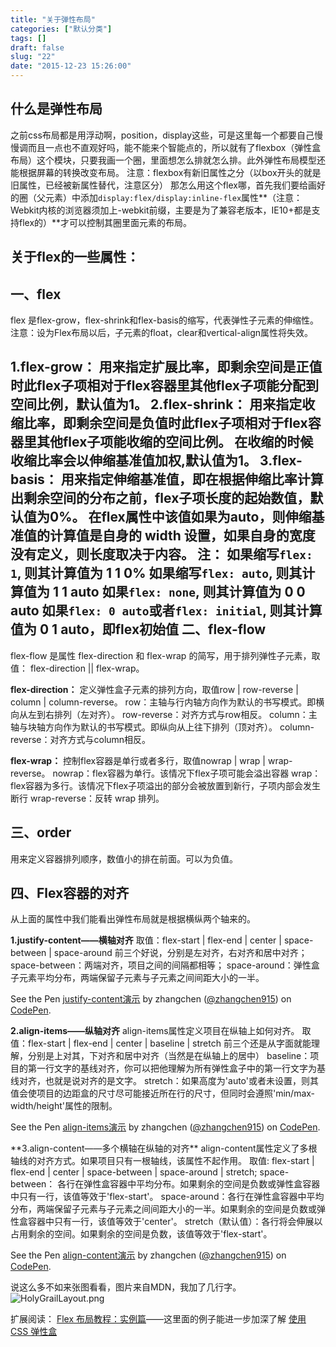 ```yaml
---
title: "关于弹性布局"
categories: ["默认分类"]
tags: []
draft: false
slug: "22"
date: "2015-12-23 15:26:00"
---
```


什么是弹性布局
-------

之前css布局都是用浮动啊，position，display这些，可是这里每一个都要自己慢慢调而且一点也不直观好吗，能不能来个智能点的，所以就有了flexbox（弹性盒布局）这个模块，只要我画一个圈，里面想怎么排就怎么排。此外弹性布局模型还能根据屏幕的转换改变布局。
注意：flexbox有新旧属性之分（以box开头的就是旧属性，已经被新属性替代，注意区分）
那怎么用这个flex哪，首先我们要给画好的圈（父元素）中添加`display:flex/display:inline-flex`属性**（注意：Webkit内核的浏览器须加上-webkit前缀，主要是为了兼容老版本，IE10+都是支持flex的）**才可以控制其圈里面元素的布局。

关于flex的一些属性：
------------

一、flex
------

flex 是flex-grow，flex-shrink和flex-basis的缩写，代表弹性子元素的伸缩性。
注意：设为Flex布局以后，子元素的float，clear和vertical-align属性将失效。

**1.flex-grow：**
用来指定扩展比率，即剩余空间是正值时此flex子项相对于flex容器里其他flex子项能分配到空间比例，默认值为1。
**2.flex-shrink：**
用来指定收缩比率，即剩余空间是负值时此flex子项相对于flex容器里其他flex子项能收缩的空间比例。
在收缩的时候收缩比率会以伸缩基准值加权,默认值为1。
**3.flex-basis：**
用来指定伸缩基准值，即在根据伸缩比率计算出剩余空间的分布之前，flex子项长度的起始数值，默认值为0%。
在flex属性中该值如果为auto，则伸缩基准值的计算值是自身的 width 设置，如果自身的宽度没有定义，则长度取决于内容。
**注：**
如果缩写`flex: 1`, 则其计算值为 1 1 0%
如果缩写`flex: auto`, 则其计算值为 1 1 auto
如果`flex: none`, 则其计算值为 0 0 auto
如果`flex: 0 auto`或者`flex: initial`, 则其计算值为 0 1 auto，即flex初始值
二、flex-flow
-----------

flex-flow 是属性 flex-direction 和 flex-wrap 的简写，用于排列弹性子元素，取值： flex-direction || flex-wrap。

**flex-direction：**
定义弹性盒子元素的排列方向，取值row | row-reverse | column | column-reverse。
row：主轴与行内轴方向作为默认的书写模式。即横向从左到右排列（左对齐）。
row-reverse：对齐方式与row相反。
column：主轴与块轴方向作为默认的书写模式。即纵向从上往下排列（顶对齐）。
column-reverse：对齐方式与column相反。

**flex-wrap：**
控制flex容器是单行或者多行，取值nowrap | wrap | wrap-reverse。
nowrap：flex容器为单行。该情况下flex子项可能会溢出容器
wrap：flex容器为多行。该情况下flex子项溢出的部分会被放置到新行，子项内部会发生断行
wrap-reverse：反转 wrap 排列。

三、order
-------

用来定义容器排列顺序，数值小的排在前面。可以为负值。


四、Flex容器的对齐
-----------
从上面的属性中我们能看出弹性布局就是根据横纵两个轴来的。

**1.justify-content——横轴对齐**
取值：flex-start | flex-end | center | space-between | space-around
前三个好说，分别是左对齐，右对齐和居中对齐；
space-between：两端对齐，项目之间的间隔都相等；
space-around：弹性盒子元素平均分布，两端保留子元素与子元素之间间距大小的一半。

<p data-height="320" data-theme-id="21453" data-slug-hash="wMWLOg" data-default-tab="result" data-user="zhangchen915" class='codepen'>See the Pen <a href='http://codepen.io/zhangchen915/pen/wMWLOg/'>justify-content演示</a> by zhangchen (<a href='http://codepen.io/zhangchen915'>@zhangchen915</a>) on <a href='http://codepen.io'>CodePen</a>.</p>
<script async src="//assets.codepen.io/assets/embed/ei.js"></script>

**2.align-items——纵轴对齐**
align-items属性定义项目在纵轴上如何对齐。
取值：flex-start | flex-end | center | baseline | stretch
前三个还是从字面就能理解，分别是上对其，下对齐和居中对齐（当然是在纵轴上的居中）
baseline：项目的第一行文字的基线对齐，你可以把他理解为所有弹性盒子中的第一行文字为基线对齐，也就是说对齐的是文字。
stretch：如果高度为'auto'或者未设置，则其值会使项目的边距盒的尺寸尽可能接近所在行的尺寸，但同时会遵照'min/max-width/height'属性的限制。
<p data-height="320" data-theme-id="21453" data-slug-hash="NxrQGa" data-default-tab="result" data-user="zhangchen915" class='codepen'>See the Pen <a href='http://codepen.io/zhangchen915/pen/NxrQGa/'>align-items演示</a> by zhangchen (<a href='http://codepen.io/zhangchen915'>@zhangchen915</a>) on <a href='http://codepen.io'>CodePen</a>.</p>
<script async src="//assets.codepen.io/assets/embed/ei.js"></script>
**3.align-content——多个横轴在纵轴的对齐**
align-content属性定义了多根轴线的对齐方式。如果项目只有一根轴线，该属性不起作用。
取值: flex-start | flex-end | center | space-between | space-around | stretch;
space-between： 各行在弹性盒容器中平均分布。如果剩余的空间是负数或弹性盒容器中只有一行，该值等效于'flex-start'。
space-around：各行在弹性盒容器中平均分布，两端保留子元素与子元素之间间距大小的一半。如果剩余的空间是负数或弹性盒容器中只有一行，该值等效于'center'。
stretch（默认值）：各行将会伸展以占用剩余的空间。如果剩余的空间是负数，该值等效于'flex-start'。
<p data-height="330" data-theme-id="21453" data-slug-hash="MKeNBx" data-default-tab="result" data-user="zhangchen915" class='codepen'>See the Pen <a href='http://codepen.io/zhangchen915/pen/MKeNBx/'>align-content演示</a> by zhangchen (<a href='http://codepen.io/zhangchen915'>@zhangchen915</a>) on <a href='http://codepen.io'>CodePen</a>.</p>
<script async src="//assets.codepen.io/assets/embed/ei.js"></script>



说这么多不如来张图看看，图片来自MDN，我加了几行字。
![HolyGrailLayout.png][1]

扩展阅读：
[Flex 布局教程：实例篇][2]——这里面的例子能进一步加深了解
[使用 CSS 弹性盒][3]


  [1]: http://www.img.bi-bo.cn/2015/12/3119560410.png
  [2]: http://www.ruanyifeng.com/blog/2015/07/flex-examples.html
  [3]: https://developer.mozilla.org/zh-CN/docs/Web/CSS/CSS_Flexible_Box_Layout/Using_CSS_flexible_boxes
